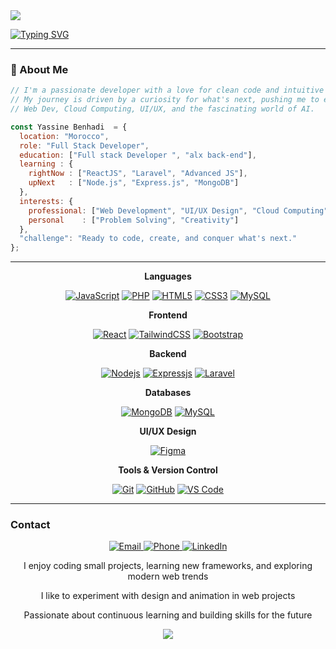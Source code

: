 <img src="https://capsule-render.vercel.app/api?type=waving&height=150&color=gradient&descAlignY=80&descAlign=48"/>

<a href="https://git.io/typing-svg"><img src="https://readme-typing-svg.herokuapp.com?font=Fira+Code&weight=100&pause=1000&color=41C6FF&center=true&multiline=true&width=439&lines=Welcome+to+my+GitHub!;I%E2%80%99m+Yassine+Benhadi;a+Full+Stack+Developer" alt="Typing SVG" /></a>
<!-- Top Wave Animation -->

---

### 🚀 About Me

```javascript
// I'm a passionate developer with a love for clean code and intuitive design.
// My journey is driven by a curiosity for what's next, pushing me to explore 
// Web Dev, Cloud Computing, UI/UX, and the fascinating world of AI.

const Yassine Benhadi  = {
  location: "Morocco",
  role: "Full Stack Developer",
  education: ["Full stack Developer ", "alx back-end"],
  learning : {
    rightNow : ["ReactJS", "Laravel", "Advanced JS"],
    upNext   : ["Node.js", "Express.js", "MongoDB"]
  },
  interests: {
    professional: ["Web Development", "UI/UX Design", "Cloud Computing", "AI"],
    personal    : ["Problem Solving", "Creativity"]
  },
  "challenge": "Ready to code, create, and conquer what's next."
};
```
---
<div align="center"> <p><strong>Languages</strong></p> <a href="https://developer.mozilla.org/en-US/docs/Web/JavaScript" target="_blank" rel="noreferrer"><img src="https://img.shields.io/badge/JavaScript-F7DF1E?style=for-the-badge&logo=javascript&logoColor=black" alt="JavaScript"/></a> <a href="https://www.php.net" target="_blank" rel="noreferrer"><img src="https://img.shields.io/badge/PHP-777BB4?style=for-the-badge&logo=php&logoColor=white" alt="PHP"/></a> <a href="https://www.w3schools.com/html/" target="_blank" rel="noreferrer"><img src="https://img.shields.io/badge/HTML5-E34F26?style=for-the-badge&logo=html5&logoColor=white" alt="HTML5"/></a> <a href="https://www.w3schools.com/css/" target="_blank" rel="noreferrer"><img src="https://img.shields.io/badge/CSS3-1572B6?style=for-the-badge&logo=css3&logoColor=white" alt="CSS3"/></a> <a href="https://www.mysql.com/" target="_blank" rel="noreferrer"><img src="https://img.shields.io/badge/MySQL-4479A1?style=for-the-badge&logo=mysql&logoColor=white" alt="MySQL"/></a> <p><strong>Frontend</strong></p> <a href="https://reactjs.org/" target="_blank" rel="noreferrer"><img src="https://img.shields.io/badge/React-61DAFB?style=for-the-badge&logo=react&logoColor=black" alt="React"/></a> <a href="https://tailwindcss.com/" target="_blank" rel="noreferrer"><img src="https://img.shields.io/badge/Tailwind_CSS-38B2AC?style=for-the-badge&logo=tailwind-css&logoColor=white" alt="TailwindCSS"/></a> <a href="https://getbootstrap.com/" target="_blank" rel="noreferrer"><img src="https://img.shields.io/badge/Bootstrap-7952B3?style=for-the-badge&logo=bootstrap&logoColor=white" alt="Bootstrap"/></a> <p><strong>Backend</strong></p> <a href="https://nodejs.org" target="_blank" rel="noreferrer"><img src="https://img.shields.io/badge/Node.js-339933?style=for-the-badge&logo=nodedotjs&logoColor=white" alt="Nodejs"/></a> <a href="https://expressjs.com" target="_blank" rel="noreferrer"><img src="https://img.shields.io/badge/Express.js-000000?style=for-the-badge&logo=express&logoColor=white" alt="Expressjs"/></a> <a href="https://laravel.com/" target="_blank" rel="noreferrer"><img src="https://img.shields.io/badge/Laravel-F05340?style=for-the-badge&logo=laravel&logoColor=white" alt="Laravel"/></a> <p><strong>Databases</strong></p> <a href="https://www.mongodb.com/" target="_blank" rel="noreferrer"><img src="https://img.shields.io/badge/MongoDB-47A248?style=for-the-badge&logo=mongodb&logoColor=white" alt="MongoDB"/></a> <a href="https://www.mysql.com/" target="_blank" rel="noreferrer"><img src="https://img.shields.io/badge/MySQL-4479A1?style=for-the-badge&logo=mysql&logoColor=white" alt="MySQL"/></a> <p><strong>UI/UX Design</strong></p> <a href="https://www.figma.com/" target="_blank" rel="noreferrer"><img src="https://img.shields.io/badge/Figma-F24E1E?style=for-the-badge&logo=figma&logoColor=white" alt="Figma"/></a> <p><strong>Tools & Version Control</strong></p> <a href="https://git-scm.com/" target="_blank" rel="noreferrer"><img src="https://img.shields.io/badge/Git-F05032?style=for-the-badge&logo=git&logoColor=white" alt="Git"/></a> <a href="https://github.com/" target="_blank" rel="noreferrer"><img src="https://img.shields.io/badge/GitHub-181717?style=for-the-badge&logo=github&logoColor=white" alt="GitHub"/></a> <a href="https://code.visualstudio.com/" target="_blank" rel="noreferrer"><img src="https://img.shields.io/badge/VS_Code-007ACC?style=for-the-badge&logo=visual-studio-code&logoColor=white" alt="VS Code"/></a> </div>



---

### Contact


<div align="center"> <a href="mailto:benhadiyassinee@gmail.com" target="_blank" rel="noreferrer"> <img src="https://img.shields.io/badge/Email-D14836?style=for-the-badge&logo=gmail&logoColor=white" alt="Email"/> </a> <a href="tel:+212656620205" target="_blank" rel="noreferrer"> <img src="https://img.shields.io/badge/Phone-0656620205-25D366?style=for-the-badge&logo=whatsapp&logoColor=white" alt="Phone"/> </a> <a href="https://www.linkedin.com/in/yassine-benhadi-279992354/" target="_blank" rel="noreferrer"> <img src="https://img.shields.io/badge/LinkedIn-0A66C2?style=for-the-badge&logo=linkedin&logoColor=white" alt="LinkedIn"/> </a> </div

---
<div align="center">

I enjoy coding small projects, learning new frameworks, and exploring modern web trends

I like to experiment with design and animation in web projects

Passionate about continuous learning and building skills for the future

</div>
<div align="center">
  
<img src="https://media.giphy.com/media/v1.Y2lkPTc5MGI3NjExMDluMTAxNDZ1ZHB3aGNybGVxZmY4YWhkNG9nNHZqM2lsM2ExZmJkdSZlcD12MV9naWZzX3NlYXJjaCZjdD1n/H03PuVdwREB21ANkLX/giphy.gif">
</div>
